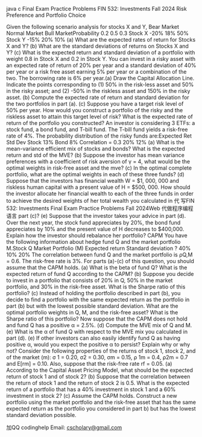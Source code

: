 java c Final Exam Practice Problems FIN 532: Investments Fall 2024 Risk Preference and Portfolio Choice

Given the following scenario analysis for stocks X and Y, Bear Market Normal Market Bull MarketProbability 0.2 0.5 0.3 Stock X -20% 18% 50% Stock Y -15% 20% 10% (a) What are the expected rates of return for Stocks X and Y? (b) What are the standard deviations of returns on Stocks X and Y? (c) What is the expected return and standard deviation of a portfolio with weight 0.8 in Stock X and 0.2 in Stock Y.
You can invest in a risky asset with an expected rate of return of 20% per year and a standard deviation of 40% per year or a risk free asset earning 5% per year or a combination of the two. The borrowing rate is 6% per year.(a) Draw the Capital Allocation Line. Indicate the points corresponding to (1) 50% in the risk-less asset and 50% in the risky asset; and (2) -50% in the riskless asset and 150% in the risky asset. (b) Compute the expected rate of return and standard deviation for the two portfolios in part (a). (c) Suppose you have a target risk level of 50% per year. How would you construct a portfolio of the risky and the riskless asset to attain this target level of risk? What is the expected rate of return of the portfolio you constructed?
An investor is considering 3 ETFs: a stock fund, a bond fund, and T-bill fund. The T-bill fund yields a risk-free rate of 4%. The probability distribution of the risky funds are:Expected Ret Std Dev Stock 13% Bond 8% Correlation = 0.3 20% 12% (a) What is the mean-variance efficient mix of stocks and bonds? What is the expected return and std of the MVE? (b) Suppose the investor has mean variance preferences with a coefficient of risk aversion of γ = 4, what would be the optimal weights in risk-free asset and the mve? (c) In the optimal complete portfolio, what are the optimal weights in each of these three funds? (d) Suppose that the investors has financial wealth W = $1, 000, 000 and riskless human capital with a present value of H = $500, 000. How should the investor allocate her financial wealth to each of the three funds in order to achieve the desired weights of her total wealth you calculated in 代 写FIN 532: Investments Final Exam Practice Problems Fall 2024Web 代做程序编程语言 part (c)? (e) Suppose that the investor takes your advice in part (d). Over the next year, the stock fund appreciates by 20%, the bond fund appreciates by 10% and the present value of H decreases to $400,000. Explain how the investor should rebalance her portfolio? CAPM
You have the following information about hedge fund Q and the market portfolio M.Stock Q Market Portfolio (M) Expected return Standard deviation ? 40% 10% 20% The correlation between fund Q and the market portfolio is ρQ,M = 0.6. The risk-free rate is 3%. For parts (a)-(c) of this question, you should assume that the CAPM holds. (a) What is the beta of fund Q? What is the expected return of fund Q according to the CAPM? (b) Suppose you decide to invest in a portfolio that consists of 20% in Q, 50% in the market portfolio, and 30% in the risk-free asset. What is the Sharpe ratio of this portfolio? (c) Instead of holding the portfolio described in part (b), you decide to find a portfolio with the same expected return as the portfolio in part (b) but with the lowest possible standard deviation. What are the optimal portfolio weights in Q, M, and the risk-free asset? What is the Sharpe ratio of this portfolio? Now suppose that the CAPM does not hold and fund Q has a positive α = 2.5%. (d) Compute the MVE mix of Q and M. (e) What is the α of fund Q with respect to the MVE mix you calculated in part (d). (e) If other investors can also easily identify fund Q as having positive α, would you expect the positive α to persist? Explain why or why not?
Consider the following properties of the returns of stock 1, stock 2, and of the market (m): σ 1 = 0.20, σ2 = 0.30, σm = 0.15, ρ 1m = 0.4, ρ2m = 0.7 and E[rm] = 0.10. Also, suppose that the risk-free rate rf = 0.05. (a) According to the Capital Asset Pricing Model, what should be the expected return of stock 1 and of stock 2? (b) Suppose that the correlation between the return of stock 1 and the return of stock 2 is 0.5. What is the expected return of a portfolio that has a 40% investment in stock 1 and a 60% investment in stock 2? (c) Assume the CAPM holds. Construct a new portfolio using the market portfolio and the risk-free asset that has the same expected return as the portfolio you considered in part b) but has the lowest standard deviation possible.

加QQ codinghelp Email: cscholary@gmail.com
